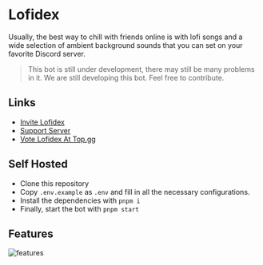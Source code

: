 # Lofidex

Usually, the best way to chill with friends online is with lofi songs and a wide selection of ambient background sounds that you can set on your favorite Discord server.

> This bot is still under development, there may still be many problems in it. We are still developing this bot. Feel free to contribute.

## Links

- [Invite Lofidex](https://discord.com/oauth2/authorize?client_id=1221004354408939640)
- [Support Server](https://discord.gg/b2hw59zVTx)
- [Vote Lofidex At Top.gg](https://top.gg/bot/1221004354408939640)

## Self Hosted

- Clone this repository
- Copy `.env.example` as `.env` and fill in all the necessary configurations.
- Install the dependencies with `pnpm i`
- Finally, start the bot with `pnpm start`

## Features

<img src="https://storage.lumidex.id/lofidex/image/lofidexfull.png" alt="features" />

